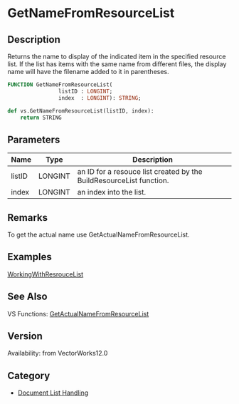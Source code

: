 # GetNameFromResourceList

## Description
Returns the name to display of the indicated item in the specified resource list.  If the list has items with the same name from different files, the display name will have the filename added to it in parentheses.

```pascal
FUNCTION GetNameFromResourceList(
				listID : LONGINT;
				index  : LONGINT): STRING;
```

```python
def vs.GetNameFromResourceList(listID, index):
    return STRING
```

## Parameters
|Name|Type|Description|
|---|---|---|
|listID|LONGINT|an ID for a resouce list created by the BuildResourceList function.|
|index|LONGINT|an index into the list.|

## Remarks
To get the actual name use GetActualNameFromResourceList.

## Examples
[WorkingWithResrouceList](examples/WorkingWithResrouceList.md)

## See Also
VS Functions:
[GetActualNameFromResourceList](GetActualNameFromResourceList.md)

## Version
Availability: from VectorWorks12.0

## Category
* [Document List Handling](../Categories/Document%20List%20Handling.md)
